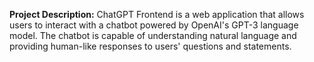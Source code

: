 **Project Description:** ChatGPT Frontend is a web application that allows users to interact with a chatbot powered by OpenAI's GPT-3 language model. The chatbot is capable of understanding natural language and providing human-like responses to users' questions and statements.
